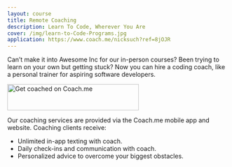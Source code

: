 ```yaml
---
layout: course
title: Remote Coaching
description: Learn To Code, Wherever You Are
cover: /img/learn-to-Code-Programs.jpg
application: https://www.coach.me/nicksuch?ref=8jOJR
---
```


Can’t make it into Awesome Inc for our in-person courses? Been trying to learn on your own but getting stuck? Now you can hire a coding coach, like a personal trainer for aspiring software developers.

<a href="https://www.coach.me/nicksuch?ref=8jOJR" style="border: none; padding: 0;"><img alt="Get coached on Coach.me" src=" https://s3.amazonaws.com/com.lift.assets/images/coach-badge-blue-300x60.png" width="300" height="60" style="border: none; margin: 0;"/></a>


Our coaching services are provided via the Coach.me mobile app and website. Coaching clients receive:

*  Unlimited in-app texting with coach.
*  Daily check-ins and communication with coach.
*  Personalized advice to overcome your biggest obstacles.

